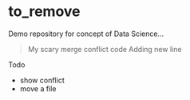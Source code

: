 # to_remove

Demo repository for concept of Data Science...
> My scary merge conflict code 
Adding new line

Todo
* show conflict 
* move a file




